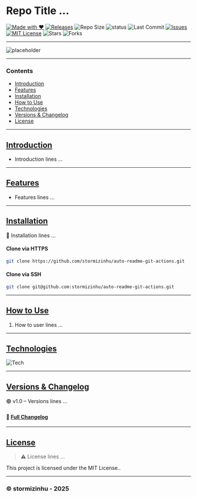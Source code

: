 # Repo Title ...

[![Made with ❤️](https://img.shields.io/badge/Made%20with-%E2%9D%A4-blue)](https://beacons.ai/stormizinhu) [![Releases](https://img.shields.io/github/v/release/stormizinhu/auto-readme-git-actions?label=Releases)](https://github.com/{USER}/auto-readme-git-actions/releases) ![Repo Size](https://img.shields.io/github/repo-size/stormizinhu/auto-readme-git-actions) ![status](https://img.shields.io/badge/status-WIP-orange) ![Last Commit](https://img.shields.io/github/last-commit/stormizinhu/auto-readme-git-actions) [![Issues](https://img.shields.io/github/issues/stormizinhu/auto-readme-git-actions?label=Issues)](https://github.com/stormizinhu/auto-readme-git-actions/issues) [![MIT License](https://img.shields.io/badge/license-MIT-brightgreen.svg)](LICENSE) ![Stars](https://img.shields.io/github/stars/stormizinhu/auto-readme-git-actions?style=social) ![Forks](https://img.shields.io/github/forks/stormizinhu/auto-readme-git-actions) 

<!-- Delete All comments before Push -->
<!-- Auto badges configured on auto-readme.yml workflow -->

---
<!-- Images -->
![placeholder](https://raw.githubusercontent.com/stormizinhu/auto-readme-git-actions/refs/heads/main/src/img/placeholder.png) 

---
<!-- Contens -->
### Contents
- [Introduction](#introduction)
- [Features](#features)
- [Installation](#installation)
- [How to Use](#how-to-use)
- [Technologies](#technologies)
- [Versions & Changelog](#versions--changelog)
- [License](#license)

---
<!-- Introduction -->
## [Introduction](#contents)  
- Introduction lines ...

---
<!-- Features -->
## [Features](#contents)
- Features lines ...

---
<!-- Installation -->
## [Installation](#contents)

📢 Installation lines ...

#### Clone via HTTPS
```bash
git clone https://github.com/stormizinhu/auto-readme-git-actions.git
```
#### Clone via SSH

```bash
git clone git@github.com:stormizinhu/auto-readme-git-actions.git
```
---
<!-- How to use -->
## [How to Use](#contents)

1. How to user lines ...

---
<!-- Technologies -->
## [Technologies](#contents)

![Tech](https://img.shields.io/badge/HTML-5-orange?logo=html5)

---
<!-- Versions & Changelog -->
## [Versions & Changelog](#contents)

🟢 v1.0 – Versions lines ...

#### 📄 [Full Changelog](./CHANGELOG.md)

---
<!-- License -->
## [License](#contents) 

> ⚠️ License lines ...

This project is licensed under the MIT License..

---
### © stormizinhu - 2025
